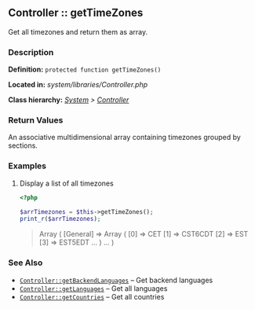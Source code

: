 
Controller :: getTimeZones
-------------------------------------------

Get all timezones and return them as array.


### Description ###

**Definition:** `protected function getTimeZones()`

**Located in:** *system/libraries/Controller.php*

**Class hierarchy:** *[System](../System.php) > [Controller](../Controller.php)*


### Return Values ###

An associative multidimensional array containing timezones grouped by sections.


### Examples ###

1. Display a list of all timezones

	```php
	<?php

	$arrTimezones = $this->getTimeZones();
	print_r($arrTimezones);
	```
	> Array ( [General] => Array ( [0] => CET [1] => CST6CDT [2] => EST [3] => EST5EDT ... ) ... )


### See Also ###

- [`Controller::getBackendLanguages`](getBackendLanguages.md) – Get backend languages
- [`Controller::getLanguages`](getLanguages.md) – Get all languages
- [`Controller::getCountries`](getCountries.md) – Get all countries